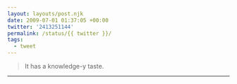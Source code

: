 ```yaml
---
layout: layouts/post.njk
date: 2009-07-01 01:37:05 +00:00
twitter: '2413251144'
permalink: /status/{{ twitter }}/
tags: 
  - tweet
---
```


> It has a knowledge-y taste.

---
